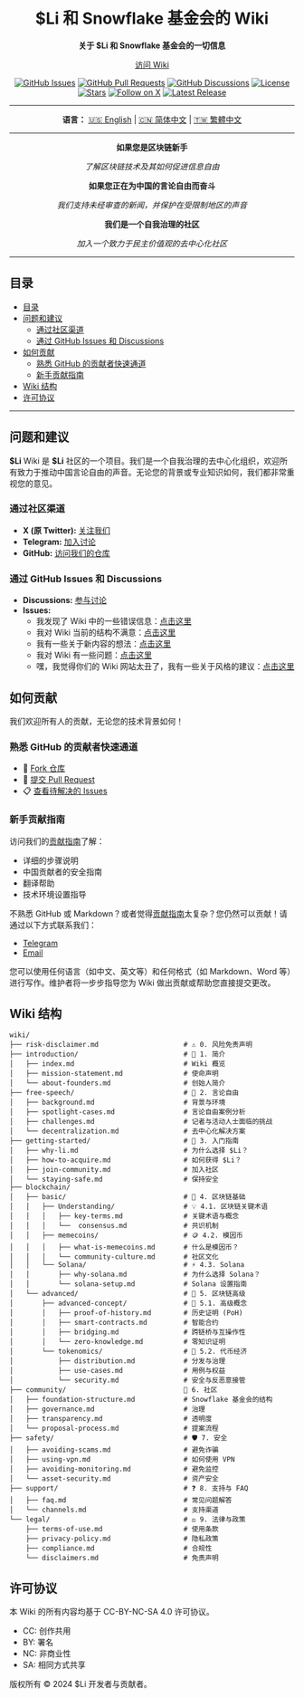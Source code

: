 <!-- markdownlint-disable no-inline-html first-line-heading no-emphasis-as-heading -->

<div align="center">

# $Li 和 Snowflake 基金会的 Wiki

**关于 $Li 和 Snowflake 基金会的一切信息**

[访问 Wiki](https://www.lidao.wiki)

[![GitHub Issues](https://img.shields.io/github/issues/li-dao/wiki)](https://github.com/li-dao/wiki/issues)
[![GitHub Pull Requests](https://img.shields.io/github/issues-pr/li-dao/wiki)](https://github.com/li-dao/wiki/pulls)
[![GitHub Discussions](https://img.shields.io/github/discussions/li-dao/wiki)](https://github.com/li-dao/wiki/discussions)
[![License](https://img.shields.io/github/license/li-dao/wiki)](https://github.com/li-dao/wiki/blob/main/LICENSE)
[![Stars](https://img.shields.io/github/stars/li-dao/wiki)](https://github.com/li-dao/wiki)
[![Follow on X](https://img.shields.io/twitter/follow/Li_memecoin)](https://x.com/Li_memecoin)
[![Latest Release](https://img.shields.io/github/v/release/li-dao/wiki)](https://github.com/li-dao/wiki/releases)

---

**语言：**  [🇺🇸 English](README.md) | [🇨🇳 简体中文](README_zh-CN.md) | [🇹🇼 繁體中文](README_zh-TW.md)

</div>

---

<div align="center">

**如果您是区块链新手**

_了解区块链技术及其如何促进信息自由_

**如果您正在为中国的言论自由而奋斗**

_我们支持未经审查的新闻，并保护在受限制地区的声音_

**我们是一个自我治理的社区**

_加入一个致力于民主价值观的去中心化社区_

</div>

---

## 目录

- [目录](#目录)
- [问题和建议](#问题和建议)
  - [通过社区渠道](#通过社区渠道)
  - [通过 GitHub Issues 和 Discussions](#通过-github-issues-和-discussions)
- [如何贡献](#如何贡献)
  - [熟悉 GitHub 的贡献者快速通道](#熟悉-github-的贡献者快速通道)
  - [新手贡献指南](#新手贡献指南)
- [Wiki 结构](#wiki-结构)
- [许可协议](#许可协议)

---

## 问题和建议

**\$Li** Wiki 是 **\$Li** 社区的一个项目。我们是一个自我治理的去中心化组织，欢迎所有致力于推动中国言论自由的声音。无论您的背景或专业知识如何，我们都非常重视您的意见。

### 通过社区渠道

- **X (原 Twitter):** [关注我们](https://x.com/Li_memecoin)
- **Telegram:** [加入讨论](https://t.co/5Z1meSkAlZ)
- **GitHub:** [访问我们的仓库](https://github.com/li-dao/wiki)

### 通过 GitHub Issues 和 Discussions

- **Discussions:** [参与讨论](https://github.com/li-dao/wiki/discussions)
- **Issues:**
  - 我发现了 Wiki 中的一些错误信息：[点击这里](https://github.com/li-dao/wiki/issues/new?assignees=really-need-anonymous&labels=bug,wiki&template=bug_report.yml&title=%5BBug%5D%3A+)
  - 我对 Wiki 当前的结构不满意：[点击这里](https://github.com/li-dao/wiki/issues/new?assignees=really-need-anonymous&labels=enhancement,wiki,structure&template=feature_request_structure.yml&title=%5BStructure%5D%3A+)
  - 我有一些关于新内容的想法：[点击这里](https://github.com/li-dao/wiki/issues/new?assignees=really-need-anonymous&labels=enhancement,wiki,content&template=content_request.yml&title=%5BContent%5D%3A+)
  - 我对 Wiki 有一些问题：[点击这里](https://github.com/li-dao/wiki/issues/new?assignees=really-need-anonymous&labels=question,wiki&template=question.yml&title=%5BQuestion%5D%3A+)
  - 嘿，我觉得你们的 Wiki 网站太丑了，我有一些关于风格的建议：[点击这里](https://github.com/li-dao/wiki/issues/new?assignees=really-need-anonymous&labels=style,wiki&template=style_report.yml&title=%5BStyle%5D%3A+)

## 如何贡献

我们欢迎所有人的贡献，无论您的技术背景如何！

### 熟悉 GitHub 的贡献者快速通道

- 🔗 [Fork 仓库](https://github.com/li-dao/wiki/fork)
- 📝 [提交 Pull Request](https://github.com/li-dao/wiki/compare)
- 📋 [查看待解决的 Issues](https://github.com/li-dao/wiki/issues)

### 新手贡献指南

访问我们的[贡献指南](https://www.lidao.wiki/contributing)了解：

- 详细的步骤说明
- 中国贡献者的安全指南
- 翻译帮助
- 技术环境设置指导

不熟悉 GitHub 或 Markdown？或者觉得[贡献指南](https://www.lidao.wiki/contributing)太复杂？您仍然可以贡献！请通过以下方式联系我们：

- [Telegram](https://t.co/5Z1meSkAlZ)
- [Email](mailto:really.need.anonymous@proton.me)

您可以使用任何语言（如中文、英文等）和任何格式（如 Markdown、Word 等）进行写作。维护者将一步步指导您为 Wiki 做出贡献或帮助您直接提交更改。

## Wiki 结构

```plaintext
wiki/
├── risk-disclaimer.md                     # ⚠️ 0. 风险免责声明
├── introduction/                          # 🔗 1. 简介
│   ├── index.md                           # Wiki 概览
│   ├── mission-statement.md               # 使命声明
│   └── about-founders.md                  # 创始人简介
├── free-speech/                           # 🔗 2. 言论自由
│   ├── background.md                      # 背景与环境
│   ├── spotlight-cases.md                 # 言论自由案例分析
│   ├── challenges.md                      # 记者与活动人士面临的挑战
│   └── decentralization.md                # 去中心化解决方案
├── getting-started/                       # 🔗 3. 入门指南
│   ├── why-li.md                          # 为什么选择 $Li？
│   ├── how-to-acquire.md                  # 如何获得 $Li？
│   ├── join-community.md                  # 加入社区
│   └── staying-safe.md                    # 保持安全
├── blockchain/
│   ├── basic/                             # 🔰 4. 区块链基础
│   │   ├── Understanding/                 # 💡 4.1. 区块链关键术语
│   │   │   ├── key-terms.md               # 关键术语与概念
│   │   │   └──  consensus.md              # 共识机制
│   │   ├── memecoins/                     # 🪙 4.2. 模因币
│   │   │   ├── what-is-memecoins.md       # 什么是模因币？
│   │   │   └── community-culture.md       # 社区文化
│   │   └── Solana/                        # ⚡ 4.3. Solana
│   │       ├── why-solana.md              # 为什么选择 Solana？
│   │       └── solana-setup.md            # Solana 设置指南
│   └── advanced/                          # 🔰 5. 区块链高级
│       ├── advanced-concept/              # 🔄 5.1. 高级概念
│       │   ├── proof-of-history.md        # 历史证明 (PoH)
│       │   ├── smart-contracts.md         # 智能合约
│       │   ├── bridging.md                # 跨链桥与互操作性
│       │   └── zero-knowledge.md          # 零知识证明
│       └── tokenomics/                    # 💎 5.2. 代币经济
│           ├── distribution.md            # 分发与治理
│           ├── use-cases.md               # 用例与权益
│           └── security.md                # 安全与反恶意接管
├── community/                             👥 6. 社区
│   ├── foundation-structure.md            # Snowflake 基金会的结构
│   ├── governance.md                      # 治理
│   ├── transparency.md                    # 透明度
│   └── proposal-process.md                # 提案流程
├── safety/                                # 🛡️ 7. 安全
│   ├── avoiding-scams.md                  # 避免诈骗
│   ├── using-vpn.md                       # 如何使用 VPN
│   ├── avoiding-monitoring.md             # 避免监控
│   └── asset-security.md                  # 资产安全
├── support/                               # ❓ 8. 支持与 FAQ
│   ├── faq.md                             # 常见问题解答
│   └── channels.md                        # 支持渠道
└── legal/                                 # ⚖️ 9. 法律与政策
    ├── terms-of-use.md                    # 使用条款
    ├── privacy-policy.md                  # 隐私政策
    ├── compliance.md                      # 合规性
    └── disclaimers.md                     # 免责声明
```

## 许可协议

本 Wiki 的所有内容均基于 CC-BY-NC-SA 4.0 许可协议。

- CC: 创作共用
- BY: 署名
- NC: 非商业性
- SA: 相同方式共享

版权所有 © 2024 $Li 开发者与贡献者。
